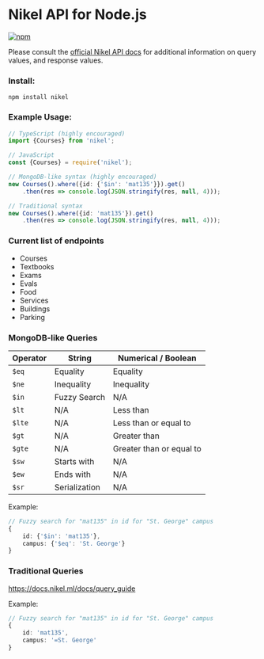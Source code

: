 # Nikel API for Node.js

[![npm](https://img.shields.io/npm/v/nikel)](https://www.npmjs.com/package/nikel)

Please consult the [official Nikel API docs](https://docs.nikel.ml/) for additional information on query values, and response values.

### Install:
```
npm install nikel
```

### Example Usage:

```typescript
// TypeScript (highly encouraged)
import {Courses} from 'nikel';

// JavaScript
const {Courses} = require('nikel');

// MongoDB-like syntax (highly encouraged)
new Courses().where({id: {'$in': 'mat135'}}).get()
    .then(res => console.log(JSON.stringify(res, null, 4)));

// Traditional syntax
new Courses().where({id: 'mat135'}).get()
    .then(res => console.log(JSON.stringify(res, null, 4)));
```

### Current list of endpoints

* Courses
* Textbooks
* Exams
* Evals
* Food
* Services
* Buildings
* Parking

### MongoDB-like Queries

| Operator | String        | Numerical / Boolean      |
|----------|---------------|--------------------------|
| `$eq`    | Equality      | Equality                 |
| `$ne`    | Inequality    | Inequality               |
| `$in`    | Fuzzy Search  | N/A                      |
| `$lt`    | N/A           | Less than                |
| `$lte`   | N/A           | Less than or equal to    |
| `$gt`    | N/A           | Greater than             |
| `$gte`   | N/A           | Greater than or equal to |
| `$sw`    | Starts with   | N/A                      |
| `$ew`    | Ends with     | N/A                      |
| `$sr`    | Serialization | N/A                      |

Example:
```typescript
// Fuzzy search for "mat135" in id for "St. George" campus
{
    id: {'$in': 'mat135'},
    campus: {'$eq': 'St. George'}
}
```

### Traditional Queries

https://docs.nikel.ml/docs/query_guide

Example:
```typescript
// Fuzzy search for "mat135" in id for "St. George" campus
{
    id: 'mat135',
    campus: '=St. George'
}
```